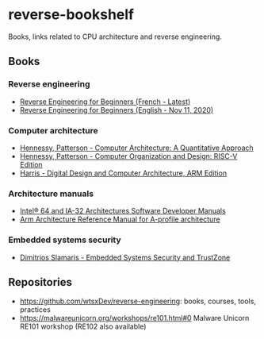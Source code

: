 # reverse-bookshelf
Books, links related to CPU architecture and reverse engineering.

## Books
### Reverse engineering
- [Reverse Engineering for Beginners (French - Latest)](https://beginners.re/RE4B-FR.pdf)
- [Reverse Engineering for Beginners (English - Nov 11, 2020)](https://web.archive.org/web/20201111234229/https://beginners.re/RE4B-EN.pdf)
### Computer architecture
- [Hennessy, Patterson - Computer Architecture: A Quantitative Approach](https://www.elsevier.com/books/computer-architecture/hennessy/978-0-12-811905-1)
- [Hennessy, Patterson - Computer Organization and Design: RISC-V Edition](https://www.elsevier.com/books/computer-organization-and-design-risc-v-edition/patterson/978-0-12-820331-6)
- [Harris - Digital Design and Computer Architecture, ARM Edition](https://www.elsevier.com/books/digital-design-and-computer-architecture-arm-edition/harris/978-0-12-800056-4)
### Architecture manuals
- [Intel® 64 and IA-32 Architectures Software Developer Manuals](https://www.intel.com/content/www/us/en/developer/articles/technical/intel-sdm.html)
- [Arm Architecture Reference Manual for A-profile architecture](https://developer.arm.com/documentation/ddi0487/latest)
### Embedded systems security
- [Dimitrios Slamaris - Embedded Systems Security and TrustZone](https://embeddedsecurity.io/)
## Repositories
- https://github.com/wtsxDev/reverse-engineering: books, courses, tools, practices
- https://malwareunicorn.org/workshops/re101.html#0 Malware Unicorn RE101 workshop (RE102 also available)
